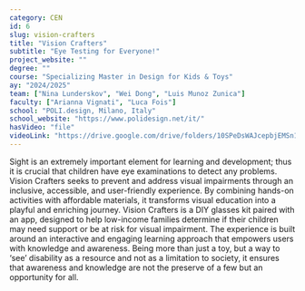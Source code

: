 ```yaml
---
category: CEN
id: 6
slug: vision-crafters
title: "Vision Crafters"
subtitle: "Eye Testing for Everyone!"
project_website: ""
degree: ""
course: "Specializing Master in Design for Kids & Toys"
ay: "2024/2025"
team: ["Nina Lunderskov", "Wei Dong", "Luis Munoz Zunica"]
faculty: ["Arianna Vignati", "Luca Fois"]
school: "POLI.design, Milano, Italy"
school_website: "https://www.polidesign.net/it/"
hasVideo: "file"
videoLink: "https://drive.google.com/drive/folders/10SPeDsWAJcepbjEMSn12kAV_j6f4sfV8?usp=drive_link "
---
```


Sight is an extremely important element for learning and development&#59; thus it is crucial that children have eye examinations to detect any problems. Vision Crafters seeks to prevent and address visual impairments through an inclusive, accessible, and user-friendly experience. By combining hands-on activities with affordable materials, it transforms visual education into a playful and enriching journey. Vision Crafters is a DIY glasses kit paired with an app, designed to help low-income families determine if their children may need support or be at risk for visual impairment. The experience is built around an interactive and engaging learning approach that empowers users with knowledge and awareness. Being more than just a toy, but a way to ‘see’ disability as a resource and not as a limitation to society, it ensures that awareness and knowledge are not the preserve of a few but an opportunity for all.